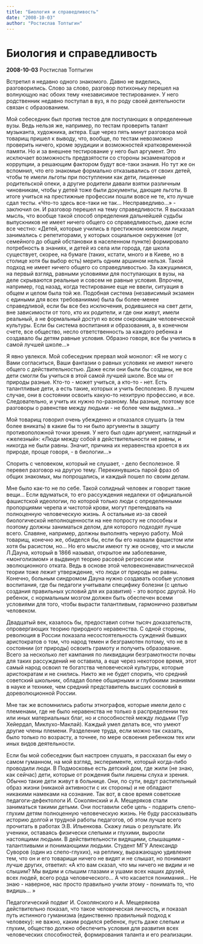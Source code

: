 ```yaml
---
title: "Биология и справедливость"
date: "2008-10-03"
author: "Ростислав Топтыгин"
---
```


# Биология и справедливость

**2008-10-03** Ростислав Топтыгин

Встретил я недавно одного знакомого. Давно не виделись, разговорились. Слово за слово, разговор потихоньку перешел на волнующую нас обоих тему «независимое тестирование». У него родственник недавно поступал в вуз, я по роду своей деятельности связан с образованием.

Мой собеседник был против тестов для поступающих в определенные вузы. Ведь нельзя же, например, по тестам проверить талант музыканта, художника, актера. Еще через пять минут разговора мой товарищ пришел к выводу, что, вообще, по тестам невозможно проверить ничего, кроме эрудиции и возможностей кратковременной памяти. Но и за внешнее тестирование у него был аргумент. Это исключает возможность предвзятости со стороны экзаменаторов и коррупции, а решающим фактором будут все-таки знания. Но тут же он вспомнил, что его знакомые формально отказывались от своих детей, чтобы те имели льготы при поступлении как дети, лишенные родительской опеки, а другие родители давали взятки различным чиновникам, чтобы у детей тоже были документы, дающие льготы. В итоге учиться на престижные профессии пошли вовсе не те, кто лучше сдал тесты. «Что-то здесь все-таки не так... Несправедливо...» - заключил он. И разговор перешел на тему справедливости. Я высказал мысль, что вообще такой способ определения дальнейшей судьбы выпускников не имеет ничего общего со справедливостью, даже если все честно: «Детей, которые учились в престижном киевском лицее, занимались с репетиторами, у которых социальное окружение (от семейного до общей обстановки в населенном пункте) формировало потребность в знаниях, и детей из села или города, где школа существует, скорее, на бумаге (таких, кстати, много и в Киеве, но в столице хотя бы выбор есть) мерить одним аршином нельзя. Такой подход не имеет ничего общего со справедливостью. За кажущимися, на первый взгляд, равными условиями для поступающих в вузы, на деле скрываются реальные и совсем не равные условия. Впрочем, например, год назад, когда тестирование еще не ввели, ситуация в общем и целом была той же. Подобная система (независимый экзамен с едиными для всех требованиями) была бы более-менее справедливой, если бы все без исключения, родившиеся на свет дети, вне зависимости от того, кто их родители, и где они живут, имели реальный, а не формальный доступ ко всем сокровищам человеческой культуры. Если бы система воспитания и образования, а, в конечном счете, все общество, несло ответственность за каждого ребенка и создавало бы детям равные условия. Образно говоря, все бы учились в самой лучшей школе...»

Я явно увлекся. Мой собеседник прервал мой монолог: «Я не могу с Вами согласиться, Ваши фантазии о равных условиях не имеют ничего общего с действительностью. Даже если они были бы созданы, не все дети смогли бы учиться в этой самой лучшей школе. Все мы от природы разные. Кто-то - может учиться, а кто-то - нет. Есть талантливые дети, а есть такие, которых и учить бесполезно. В лучшем случае, они в состоянии освоить какую-то нехитрую профессию, и все. Следовательно, и учить их нужно по-разному. Мы разные, поэтому все разговоры о равенстве между людьми - не более чем выдумка...»

Мой товарищ говорил очень убежденно и отказался слушать (а тем более вникать) в какие бы то ни было аргументы в защиту противоположной точки зрения. У него был один аргумент, наглядный и «железный»: «Люди между собой в действительности не равны, и никогда не были равны. Значит, причина их неравенства кроется в их природе, проще говоря, - в биологии...»

Спорить с человеком, который не слушает, - дело бесполезное. Я перевел разговор на другую тему. Перекинувшись парой фраз об общих знакомых, мы попрощались, и каждый пошел по своим делам.

Мне было как-то не по себе. Такой солидный человек и говорит такие вещи... Если вдуматься, то его рассуждения недалеки от официальной фашистской идеологии, по которой только люди с определенными пропорциями черепа и чистотой крови, могут претендовать на полноценную человеческую жизнь. А остальные из-за своей биологической неполноценности на нее попросту не способны и поэтому должны заниматься делом, для которого подходят лучше всего. Славяне, например, должны выполнять черную работу. Мой товарищ, конечно же, обиделся бы, если бы его назвали фашистом или хотя бы расистом, но... Но его мысли имеют ту же основу, что и мысли Л.Дауна, который в 1866 называл, открытое им заболевание, «монголизмом» и выдвинул теорию расовой регрессии или эволюционного отката. Ведь в основе этой человеконенавистнической теории тоже лежит утверждение, что люди от природы не равны. Конечно, больным синдромом Дауна нужно создавать особые условия воспитания, где бы педагоги учитывали специфику болезни (с целью создания правильных условий для их развития) - это вопрос другой. Но ребенок, с нормальным мозгом должен быть обеспечен всеми условиями для того, чтобы вырасти талантливым, гармонично развитым человеком.

Двадцатый век, казалось бы, предоставил сотни тысяч доказательств, опровергающих теорию природного неравенства. С одной стороны, революция в России показала несостоятельность суждений бывших аристократов о том, что народ темен и безграмотен потому, что не в состоянии (от природы) освоить грамоту и получить образование. Всего за несколько лет кампания по ликвидации безграмотности почвы для таких рассуждений не оставила, а еще через некоторое время, этот самый народ освоил те богатства человеческой культуры, которые аристократам и не снились. Никто же не будет спорить, что средний советский школьник, обладал более обширными и глубокими знаниями в науке и технике, чем средний представитель высших сословий в дореволюционной России.

Мне так же вспомнились работы этнографов, которые имели дело с племенами, где не было неравенства не только в распределении тех или иных материальных благ, но и способностей между людьми (Тур Хейердал, Миклухо-Маклай). Каждый умел делать все, что умеют другие члены племени. Разделение труда, если можно так сказать, было только по возрасту, а точнее, по мере освоения ребенком тех или иных видов деятельности.

Если бы мой собеседник был настроен слушать, я рассказал бы ему о самом гуманном, на мой взгляд, эксперименте, который когда-либо проводили люди. В Подмосковье есть детский дом, где жили (не знаю, как сейчас) дети, которые от рождения были лишены слуха и зрения. Обычно такие дети живут в больнице. Они, по сути, ведут растительный образ жизни (никакой активности с их стороны) и не обладают никакими намеками на сознание. Так вот, в свое время советские педагоги-дефектологи И. Соколянский и А. Мещеряков стали заниматься такими детьми. Они поставили себе цель - подарить слепо-глухим детям полноценную человеческую жизнь. Не буду рассказывать историю долгой и трудной работы педагогов, об этом лучше всего прочитать в работах Э.В. Ильенкова. Скажу лишь о результате. Их ученики, оставаясь физически слепыми и глухими, выросли настоящими людьми. В действительности видящими, слышащими - талантливыми и понимающими людьми. Студент МГУ Александр Суворов (один из слепо-глухих), на реплику, выражающую удивление тем, что он и его товарищи ничего не видят и не слышат, но понимают лучше других, ответил: «А кто вам сказал, что мы ничего не видим и не слышим? Мы видим и слышим глазами и ушами всех наших друзей, всех людей, всего рода человеческого... А что касается понимания... Не знаю - наверное, нас просто правильно учили этому - понимать то, что видишь... »

Педагогический подвиг И. Соколянского и А. Мещерякова действительно показал, что такое человеческая личность, и показал путь истинного гуманизма (единственно правильный подход к человеку): не важно, каким родился ребенок, пусть даже слепым и глухим, общество должно обеспечить условия для развития всех человеческих способностей, формирования таланта и его реализации.